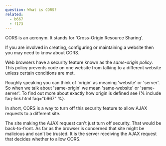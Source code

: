 ```yaml
---
question: What is CORS?
related:
  - b667
  - f173
---
```


CORS is an acronym. It stands for 'Cross-Origin Resource Sharing'.

If you are involved in creating, configuring or maintaining a website then you may need to know about CORS.

Web browsers have a security feature known as the *same-origin policy*. This policy prevents code on one website from
talking to a different website unless certain conditions are met.

Roughly speaking you can think of 'origin' as meaning 'website' or 'server'. So when we talk about 'same-origin' we mean
'same-website' or 'same-server'. To find out more about exactly how origin is defined see
{% include faq-link.html faq="b667" %}.

In short, CORS is a way to turn off this security feature to allow AJAX requests to a different site.

The site making the AJAX request can't just turn off security. That would be back-to-front. As far as the browser is
concerned that site might be malicious and can't be trusted. It is the server receiving the AJAX request that decides
whether to allow CORS.
